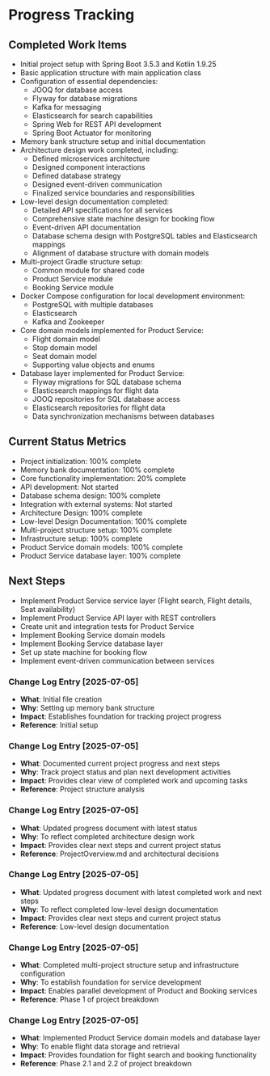 # Progress Tracking

## Completed Work Items
- Initial project setup with Spring Boot 3.5.3 and Kotlin 1.9.25
- Basic application structure with main application class
- Configuration of essential dependencies:
  - JOOQ for database access
  - Flyway for database migrations
  - Kafka for messaging
  - Elasticsearch for search capabilities
  - Spring Web for REST API development
  - Spring Boot Actuator for monitoring
- Memory bank structure setup and initial documentation
- Architecture design work completed, including:
  - Defined microservices architecture
  - Designed component interactions
  - Defined database strategy
  - Designed event-driven communication
  - Finalized service boundaries and responsibilities
- Low-level design documentation completed:
  - Detailed API specifications for all services
  - Comprehensive state machine design for booking flow
  - Event-driven API documentation
  - Database schema design with PostgreSQL tables and Elasticsearch mappings
  - Alignment of database structure with domain models
- Multi-project Gradle structure setup:
  - Common module for shared code
  - Product Service module
  - Booking Service module
- Docker Compose configuration for local development environment:
  - PostgreSQL with multiple databases
  - Elasticsearch
  - Kafka and Zookeeper
- Core domain models implemented for Product Service:
  - Flight domain model
  - Stop domain model
  - Seat domain model
  - Supporting value objects and enums
- Database layer implemented for Product Service:
  - Flyway migrations for SQL database schema
  - Elasticsearch mappings for flight data
  - JOOQ repositories for SQL database access
  - Elasticsearch repositories for flight data
  - Data synchronization mechanisms between databases

## Current Status Metrics
- Project initialization: 100% complete
- Memory bank documentation: 100% complete
- Core functionality implementation: 20% complete
- API development: Not started
- Database schema design: 100% complete
- Integration with external systems: Not started
- Architecture Design: 100% complete
- Low-level Design Documentation: 100% complete
- Multi-project structure setup: 100% complete
- Infrastructure setup: 100% complete
- Product Service domain models: 100% complete
- Product Service database layer: 100% complete

## Next Steps
- Implement Product Service service layer (Flight search, Flight details, Seat availability)
- Implement Product Service API layer with REST controllers
- Create unit and integration tests for Product Service
- Implement Booking Service domain models
- Implement Booking Service database layer
- Set up state machine for booking flow
- Implement event-driven communication between services

### Change Log Entry [2025-07-05]
- **What**: Initial file creation
- **Why**: Setting up memory bank structure
- **Impact**: Establishes foundation for tracking project progress
- **Reference**: Initial setup

### Change Log Entry [2025-07-05]
- **What**: Documented current project progress and next steps
- **Why**: Track project status and plan next development activities
- **Impact**: Provides clear view of completed work and upcoming tasks
- **Reference**: Project structure analysis

### Change Log Entry [2025-07-05]
- **What**: Updated progress document with latest status
- **Why**: To reflect completed architecture design work
- **Impact**: Provides clear next steps and current project status
- **Reference**: ProjectOverview.md and architectural decisions

### Change Log Entry [2025-07-05]
- **What**: Updated progress document with latest completed work and next steps
- **Why**: To reflect completed low-level design documentation
- **Impact**: Provides clear next steps and current project status
- **Reference**: Low-level design documentation

### Change Log Entry [2025-07-05]
- **What**: Completed multi-project structure setup and infrastructure configuration
- **Why**: To establish foundation for service development
- **Impact**: Enables parallel development of Product and Booking services
- **Reference**: Phase 1 of project breakdown

### Change Log Entry [2025-07-05]
- **What**: Implemented Product Service domain models and database layer
- **Why**: To enable flight data storage and retrieval
- **Impact**: Provides foundation for flight search and booking functionality
- **Reference**: Phase 2.1 and 2.2 of project breakdown
